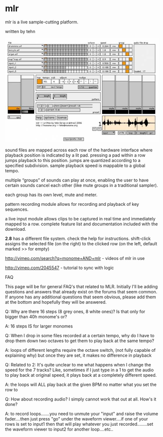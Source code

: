 # mlr

mlr is a live sample-cutting platform.

written by tehn

![](mlr.jpg)

sound files are mapped across each row of the hardware interface where playback position is indicated by a lit pad.
pressing a pad within a row jumps playback to this position. jumps are quantized according to a specified subdivision.
sample playback speed is mappable to a global tempo.

multiple “groups” of sounds can play at once, enabling the user to have certain sounds cancel each other (like mute groups in a traditional sampler).

each group has its own level, mute and meter.

pattern recording module allows for recording and playback of key sequences.

a live input module allows clips to be captured in real time and immediately mapped to a row.
complete feature list and documentation included with the download.


**2.8** has a different file system. check the help for instructions. shift-click assigns the selected file (on the right) to the clicked row (on the left, default marked >> for empty)


http://vimeo.com/search?q=monome+AND+mlr - videos of mlr in use

http://vimeo.com/2045547 - tutorial to sync with logic


FAQ

This page will be for general FAQ's that related to MLR.  Initially I'll be adding questions and answers that already exist on the forums that seem common.  If anyone has any additional questions that seem obvious, please add them at the bottom and hopefully they will be answered.

Q: Why are there 16 steps (8 grey ones, 8 white ones)? Is that only for bigger than 40h monome's or?

A: 16 steps IS for larger monomes


Q: When I drop in some files recorded at a certain tempo, why do I have to drop them down two octaves to get them to play back at the same tempo?

A: loops of different lengths require the octave switch, (not fully capable of explaining why) but once they are set, it makes no difference in playback 


Q: Related to 2: It's quite unclear to me what happens when I change the speed for the 7 tracks? Like, sometimes if I just type in a 1 to get the audio to play back at original speed, it plays back at a completely different speed.

A: the loops will ALL play back at the given BPM no matter what you set the row to


Q: How about recording audio? I simply cannot work that out at all. How's it done?

A: to record loops.......you need to unmute your "input" and raise the volume fader....then just press "go" under the waveform viewer....if one of your rows is set to input1 then that will play whatever you just recorded........set the waveform viewer to input2 for another loop....etc..


